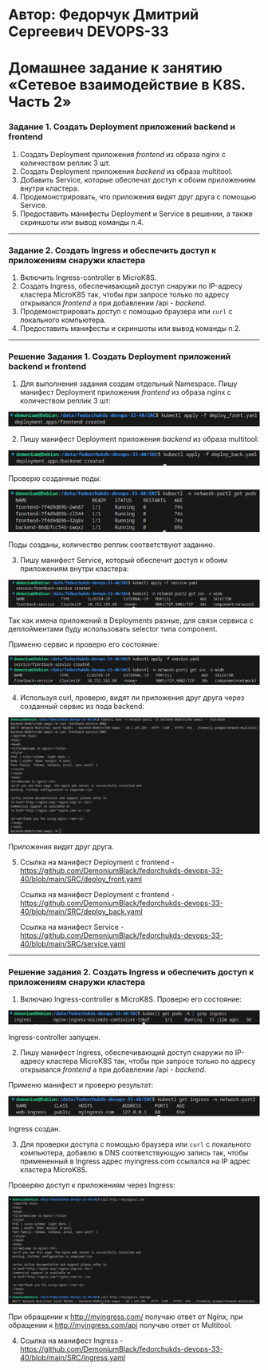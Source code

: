 # Автор: Федорчук Дмитрий Сергеевич DEVOPS-33

# Домашнее задание к занятию «Сетевое взаимодействие в K8S. Часть 2»


### Задание 1. Создать Deployment приложений backend и frontend

1. Создать Deployment приложения _frontend_ из образа nginx с количеством реплик 3 шт.
2. Создать Deployment приложения _backend_ из образа multitool.
3. Добавить Service, которые обеспечат доступ к обоим приложениям внутри кластера. 
4. Продемонстрировать, что приложения видят друг друга с помощью Service.
5. Предоставить манифесты Deployment и Service в решении, а также скриншоты или вывод команды п.4.

------

### Задание 2. Создать Ingress и обеспечить доступ к приложениям снаружи кластера

1. Включить Ingress-controller в MicroK8S.
2. Создать Ingress, обеспечивающий доступ снаружи по IP-адресу кластера MicroK8S так, чтобы при запросе только по адресу открывался _frontend_ а при добавлении /api - _backend_.
3. Продемонстрировать доступ с помощью браузера или `curl` с локального компьютера.
4. Предоставить манифесты и скриншоты или вывод команды п.2.

------

### Решение Задания 1. Создать Deployment приложений backend и frontend

1. Для выполнения задания создам отдельный Namespace. Пишу манифест Deployment приложения _frontend_ из образа nginx с количеством реплик 3 шт:

![img_1](IMG\img_1.png)

2. Пишу манифест Deployment приложения _backend_ из образа multitool:

![img_2](IMG\img_2.png)

Проверю созданные поды:

![img_3](IMG\img_3.png)

Поды созданы, количество реплик соответствуют заданию.

3. Пишу манифест Service, который обеспечит доступ к обоим приложениям внутри кластера:

![img_4](IMG\img_4.png)

Так как имена приложений в Deployments разные, для связи сервиса с деплойментами буду использовать selector типа component.

Применю сервис и проверю его состояние:

![img_5](IMG\img_5.png)

4. Используя curl, проверю, видят ли приложения друг друга через созданный сервис из пода backend:

![img_6](IMG\img_6.png)

Приложения видят друг друга.

5. Ссылка на манифест Deployment c frontend - https://github.com/DemoniumBlack/fedorchukds-devops-33-40/blob/main/SRC/deploy_front.yaml

   Ссылка на манифест Deployment c frontend - https://github.com/DemoniumBlack/fedorchukds-devops-33-40/blob/main/SRC/deploy_back.yaml

   Ссылка на манифест Service - https://github.com/DemoniumBlack/fedorchukds-devops-33-40/blob/main/SRC/service.yaml

------

### Решение задания 2. Создать Ingress и обеспечить доступ к приложениям снаружи кластера

1. Включаю Ingress-controller в MicroK8S. Проверю его состояние:

![img_7](IMG\img_7.png)

Ingress-controller запущен.

2. Пишу манифест Ingress, обеспечивающий доступ снаружи по IP-адресу кластера MicroK8S так, чтобы при запросе только по адресу открывался _frontend_ а при добавлении /api - _backend_.

Применю манифест и проверю результат:

![img_8](IMG\img_8.png)

Ingress создан.

3. Для проверки доступа с помощью браузера или `curl` с локального компьютера, добавлю в DNS соответствующую запись так, чтобы примененный в Ingress адрес myingress.com ссылался на IP адрес кластера MicroK8S.

Проверяю доступ к приложениям через Ingress:

![img_9](IMG\img_9.png)

При обращении к http://myingress.com/ получаю ответ от Nginx, при обращении к http://myingress.com/api получаю ответ от Multitool.

4. Ссылка на манифест Ingress - https://github.com/DemoniumBlack/fedorchukds-devops-33-40/blob/main/SRC/ingress.yaml